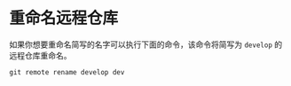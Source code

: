 # 重命名远程仓库

如果你想要重命名简写的名字可以执行下面的命令，该命令将简写为 `develop` 的远程仓库重命名。

```
git remote rename develop dev
```

